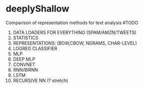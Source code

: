 # deeplyShallow
Comparison of representation methods for text analysis
#TODO
1. DATA LOADERS FOR EVERYTHING (SPAM/AMZN/TWEETS)
2. STATISTICS
3. REPRESENTATIONS: (BOW,CBOW, NGRAMS, CHAR-LEVEL) 
3. LOGREG CLASSIFIER
4. MLP
5. DEEP MLP
6. CONVNET
7. RNN/BIRNN
8. LSTM
9. RECURSIVE NN (? stretch)
